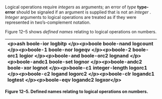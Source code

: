  

Logical operations require *integers* as arguments; an error of *type* **type-error** should be signaled if an argument is supplied that is not an *integer* . *Integer* arguments to logical operations are treated as if they were represented in two’s-complement notation. 

Figure 12–5 shows *defined names* relating to logical operations on numbers. 

|&#60;p&#62;**ash boole-ior logbitp** &#60;/p&#62;&#60;p&#62;**boole boole-nand logcount** &#60;/p&#62;&#60;p&#62;**boole-1 boole-nor logeqv** &#60;/p&#62;&#60;p&#62;**boole-2 boole-orc1 logior** &#60;/p&#62;&#60;p&#62;**boole-and boole-orc2 lognand** &#60;/p&#62;&#60;p&#62;**boole-andc1 boole-set lognor** &#60;/p&#62;&#60;p&#62;**boole-andc2 boole-xor lognot** &#60;/p&#62;&#60;p&#62;**boole-c1 integer-length logorc1** &#60;/p&#62;&#60;p&#62;**boole-c2 logand logorc2** &#60;/p&#62;&#60;p&#62;**boole-clr logandc1 logtest** &#60;/p&#62;&#60;p&#62;**boole-eqv logandc2 logxor**&#60;/p&#62;|
| :- |


**Figure 12–5. Defined names relating to logical operations on numbers.** 



 

 

